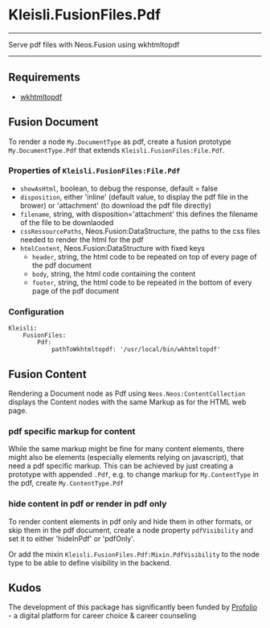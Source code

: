 # Kleisli.FusionFiles.Pdf
***
Serve pdf files with Neos.Fusion using wkhtmltopdf
***

## Requirements
* [wkhtmltopdf](https://github.com/wkhtmltopdf/wkhtmltopdf)

## Fusion Document
To render a node `My.DocumentType` as pdf, create a fusion prototype `My.DocumentType.Pdf` that
extends `Kleisli.FusionFiles:File.Pdf`.

### Properties of `Kleisli.FusionFiles:File.Pdf`
* `showAsHtml`, boolean, to debug the response, default = false
* `disposition`, either 'inline' (default value, to display the pdf file in the brower) or 'attachment' (to download the pdf file directly)
* `filename`, string, with disposition='attachment' this defines the filename of the file to be downlaoded
* `cssRessourcePaths`, Neos.Fusion:DataStructure, the paths to the css files needed to render the html for the pdf
* `htmlContent`, Neos.Fusion:DataStructure with fixed keys
    * `header`, string, the html code to be repeated on top of every page of the pdf document
    * `body`, string, the html code containing the content
    * `footer`, string, the html code to be repeated in the bottom of every page of the pdf document

### Configuration
```
Kleisli:
    FusionFiles:
        Pdf:
            pathToWkhtmltopdf: '/usr/local/bin/wkhtmltopdf'
```

## Fusion Content
Rendering a Document node as Pdf using `Neos.Neos:ContentCollection` displays the Content nodes
with the same Markup as for the HTML web page.

### pdf specific markup for content
While the same markup might be fine for many content elements, there might also be elements (especially
elements relying on javascript), that need a pdf specific markup. This can be achieved by just creating a
prototype with appended `.Pdf`, e.g. to change markup for `My.ContentType` in the pdf, create `My.ContentType.Pdf`

### hide content in pdf or render in pdf only
To render content elements in pdf only and hide them in other formats, or skip them in the pdf document, create a node
property `pdfVisibility` and set it to either 'hideInPdf' or 'pdfOnly'.

Or add the mixin `Kleisli.FusionFiles.Pdf:Mixin.PdfVisibility` to the node type to be able to define visibility
in the backend.

## Kudos
The development of this package has significantly been funded by [Profolio](https://www.profolio.ch/) - a digital platform for career choice & career counseling

